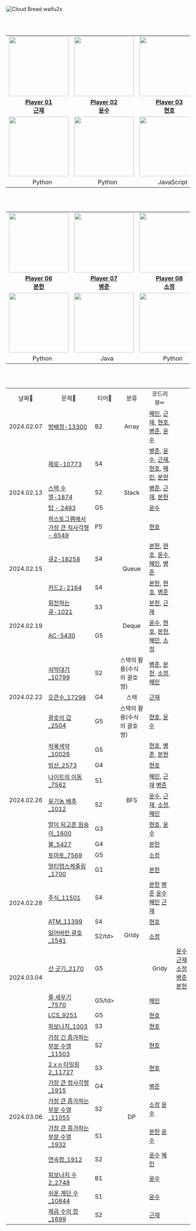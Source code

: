 ![Cloud Bread waifu2x](https://github.com/2024-goormKDT-goormBread/Algorithm_Study/assets/53262430/04e30719-539e-47f8-ba74-e960faad08f2)

<br/><br/>

<div align='center'>
  <table>
    <tr>
      <td align="center"><a href="https://github.com/tjrmswo"><img src="https://avatars.githubusercontent.com/u/93309061?v=4" width="163px; style="vertical-align:top" alt=""/>
      <td align="center"><a href="https://github.com/Berygna"><img src="https://avatars.githubusercontent.com/u/18259766?v=4" width="163px; style="vertical-align:top" alt=""/>
      <td align="center"><a href="https://github.com/SWARVY"><img src="https://avatars.githubusercontent.com/u/53262430?v=4" width="163px; style="vertical-align:top" alt=""/>
      <td align="center"><a href="https://github.com/Hong-sungshin"><img src="https://avatars.githubusercontent.com/u/90171904?v=4" width="163px; style="vertical-align:top" alt=""/>
    </tr>
    <tr>
      <td align="center"><a href="https://github.com/tjrmswo"><b>Player 01<br/>근재</b></a></td>
      <td align="center"><a href="https://github.com/Berygna"><b>Player 02</br>윤수</b></a></td>
      <td align="center"><a href="https://github.com/SWARVY"><b>Player 03<br/>현호</b></a></td>
      <td align="center"><a href="https://github.com/Hong-sungshin"><b>Player 04<br/>혜민</b></a></td>
    </tr>
    <tr>
      <td align="center"><a href="https://solved.ac/profile/tjdrufeorhdzja"><img src="http://mazassumnida.wtf/api/v2/generate_badge?boj=tjdrufeorhdzja" style="vertical-align:top" width="163px;" /></a></td>
      <td align="center"><a href="https://solved.ac/profile/berygna"><img src="http://mazassumnida.wtf/api/v2/generate_badge?boj=berygna" style="vertical-align:top" width="163px;" /></a></td>
      <td align="center"><a href="https://solved.ac/profile/alwaysawake0083"><img src="http://mazassumnida.wtf/api/v2/generate_badge?boj=alwaysawake0083" style="vertical-align:top" width="163px;" /></a></td>
      <td align="center"><a href="https://solved.ac/profile/haemin1107"><img src="http://mazassumnida.wtf/api/v2/generate_badge?boj=haemin1107" style="vertical-align:top" width="163px;" /></a></td>
    </tr>
    <tr>
      <td align="center"><img src="https://user-images.githubusercontent.com/112257466/210311699-6c37f4db-d683-4b2f-8ff0-7d1354d32c61.png" width="15px"/> Python</td>
      <td align="center"><img src="https://user-images.githubusercontent.com/112257466/210311699-6c37f4db-d683-4b2f-8ff0-7d1354d32c61.png" width="15px"/> Python</td>
      <td align="center"><img src="https://user-images.githubusercontent.com/112257466/215278105-06ab07f1-ee1e-48e9-af62-0a02cc6d6039.png" width="15px"> JavaScript</td>
      <td align="center"><img src="https://user-images.githubusercontent.com/112257466/210311699-6c37f4db-d683-4b2f-8ff0-7d1354d32c61.png" width="15px"/> Python</td>
    </tr>
  </table>
</div>
<br/><br/>

<div align='center'>
  <table>
    <tr>
      <td align="center"><a href="https://github.com/nnevia"><img src="https://avatars.githubusercontent.com/u/129982345?v=4" width="163px; style="vertical-align:top" alt=""/>
      <td align="center"><a href="https://github.com/ByeongJun-Jang"><img src="https://avatars.githubusercontent.com/u/85213981?v=4" width="163px; style="vertical-align:top" alt=""/>
      <td align="center"><a href="https://github.com/ulthwjdwkd"><img src="https://avatars.githubusercontent.com/u/159230525?v=4" width="163px; style="vertical-align:top" alt=""/>
      <td align="center"><a href="https://github.com/"><img src="https://avatars.githubusercontent.com/u/45807407?v=4" width="163px; style="vertical-align:top" alt=""/>
    </tr>
    <tr>
      <td align="center"><a href="https://github.com/nnevia"><b>Player 06<br/>본헌</b></a></td>
      <td align="center"><a href="https://github.com/ByeongJun-Jang"><b>Player 07</br>병준</b></a></td>
      <td align="center"><a href="https://github.com/ulthwjdwkd"><b>Player 08<br/>소정</b></a></td>
      <td align="center"><a href="https://github.com/"><b>Player 09<br/>undefined</b></a></td>
    </tr>
    <tr>
      <td align="center"><a href="https://solved.ac/profile/darvin333"><img src="http://mazassumnida.wtf/api/v2/generate_badge?boj=darvin333" style="vertical-align:top" width="163px;" /></a></td>
      <td align="center"><a href="https://solved.ac/profile/qudwns8616"><img src="http://mazassumnida.wtf/api/v2/generate_badge?boj=qudwns8616" style="vertical-align:top" width="163px;" /></a></td>
      <td align="center"><a href="https://solved.ac/profile/"><img src="http://mazassumnida.wtf/api/v2/generate_badge?boj=" style="vertical-align:top" width="163px;" /></a></td>
      <td align="center"></td>
    </tr>
    <tr>
      <td align="center"><img src="https://user-images.githubusercontent.com/112257466/210311699-6c37f4db-d683-4b2f-8ff0-7d1354d32c61.png" width="15px"/> Python</td>
      <td align="center"><img src="https://user-images.githubusercontent.com/112257466/210312477-2c0ad52d-dc9a-4d1a-9d4e-b40f5088d1cb.png" width="12px"/>&nbsp;Java</td>
      <td align="center"><img src="https://user-images.githubusercontent.com/112257466/210311699-6c37f4db-d683-4b2f-8ff0-7d1354d32c61.png" width="15px"/> Python</td>
      <td align="center">undefined</td>
    </tr>
  </table>
</div>
<br/><br/>

<div align="center">
  <table>
  <tr align="center">
    <td>날짜📆</td>
    <td>문제📝</td>
    <td>티어🥇</td>
    <td>분류</td>
    <td>코드리뷰✏</td>
  </tr>
  <tr>
    <td>2024.02.07</td>
    <td><a href="https://www.acmicpc.net/problem/13300">방배정-13300</a></td>
    <td>B2</td>
    <td align="center">Array </td>
    <td>
      <a href="https://github.com/2024-goormKDT-goormBread/Algorithm_Study/blob/main/%ED%98%9C%EB%AF%BC/BOJ_13300.py">혜민</a>,
      <a href="https://github.com/2024-goormKDT-goormBread/Algorithm_Study/blob/main/%EA%B7%BC%EC%9E%AC/BOJ_13300.py">근재</a>,
      <a href="https://github.com/2024-goormKDT-goormBread/Algorithm_Study/blob/main/%ED%98%84%ED%98%B8/BOJ_13300.js">현호</a>,
      <a href="https://github.com/2024-goormKDT-goormBread/Algorithm_Study/blob/main/%EB%B3%91%EC%A4%80/BOJ_13300.py">병준</a>,
      <a href="https://github.com/2024-goormKDT-goormBread/Algorithm_Study/blob/main/%EC%9C%A4%EC%88%98/BOJ_13300.py">윤수</a>
    </td>
  </tr>
  <tr>
    <td rowspan='4'>2024.02.13</td>
    <td><a href="https://www.acmicpc.net/problem/13300">제로-10773</a></td>
    <td>S4</td> 
    <td rowspan='4' align="center">Stack</td>
    <td>
      <a href="https://github.com/2024-goormKDT-goormBread/Algorithm_Study/blob/main/BOJ_10773.java">병준</a>,
      <a href="https://github.com/2024-goormKDT-goormBread/Algorithm_Study/blob/main/%EC%9C%A4%EC%88%98/BOJ_10773.py">윤수</a>,
      <a href="https://github.com/2024-goormKDT-goormBread/Algorithm_Study/blob/main/%EA%B7%BC%EC%9E%AC/BOJ_10773.py">근재</a>,
      <a href="https://github.com/2024-goormKDT-goormBread/Algorithm_Study/blob/main/%ED%98%84%ED%98%B8/BOJ_10773.js">현호</a>,
      <a href="https://github.com/2024-goormKDT-goormBread/Algorithm_Study/blob/main/%ED%98%9C%EB%AF%BC/BOJ_10773.py">혜민</a>,
      <a href="https://github.com/2024-goormKDT-goormBread/Algorithm_Study/blob/main/%EB%B3%B8%ED%97%8C/BOJ_10773.py">본헌</a>
    </td>
  </tr>
  <tr>
    <td><a href="https://www.acmicpc.net/problem/1874">스택 수열-1874</a></td>
    <td>S2</td>
    <td>
      <a href="https://github.com/2024-goormKDT-goormBread/Algorithm_Study/blob/main/BOJ_1874.java">병준</a>,
      <a href="https://github.com/2024-goormKDT-goormBread/Algorithm_Study/blob/main/%EA%B7%BC%EC%9E%AC/BOJ_1874.py">근재</a>,
      <a href="https://github.com/2024-goormKDT-goormBread/Algorithm_Study/blob/main/%EB%B3%B8%ED%97%8C/BOJ_1874.py">본헌</a>
    </td>
  </tr>
  <tr>
    <td><a href="https://www.acmicpc.net/problem/2493">탑 - 2493</a></td>
    <td>G5</td>
    <td>
      <a href="https://github.com/2024-goormKDT-goormBread/Algorithm_Study/blob/main/%EC%9C%A4%EC%88%98/BOJ_2493.py">윤수</a>
    </td>
  </tr>
  <tr>
    <td><a href="https://www.acmicpc.net/problem/6549">히스토그램에서 가장 큰 직사각형 - 6549</a></td>
    <td>P5</td>
    <td>
      <a href="https://github.com/2024-goormKDT-goormBread/Algorithm_Study/blob/main/%ED%98%84%ED%98%B8/BOJ_6549.js">현호</a>
    </td>
  </tr>
  
  <tr>
    <td rowspan='2'>2024.02.15</td>
    <td><a href="https://www.acmicpc.net/problem/18258">큐2-18258</a></td>
    <td>S4</td>
    <td rowspan='2' align="center">Queue</td>
    <td>
      <a href="https://github.com/2024-goormKDT-goormBread/Algorithm_Study/blob/main/%EB%B3%B8%ED%97%8C/BOJ_18258.py">본헌</a>,
      <a href="https://github.com/2024-goormKDT-goormBread/Algorithm_Study/blob/main/%ED%98%84%ED%98%B8/BOJ_18258.js">현호</a>,
      <a href="https://github.com/2024-goormKDT-goormBread/Algorithm_Study/blob/main/%EC%9C%A4%EC%88%98/BOJ_18258.py">윤수</a>,
      <a href="https://github.com/2024-goormKDT-goormBread/Algorithm_Study/blob/main/%ED%98%9C%EB%AF%BC/BOJ_18258.py">혜민</a>,
      <a href="https://github.com/2024-goormKDT-goormBread/Algorithm_Study/blob/main/%EB%B3%91%EC%A4%80/BOJ_18258.java">병준</a>
    </td>
  </tr>
  <tr>
    <td><a href="https://www.acmicpc.net/problem/2164">카드2-2164</a></td>
    <td>S4</td>
    <td>
      <a href="https://github.com/2024-goormKDT-goormBread/Algorithm_Study/blob/main/%EB%B3%B8%ED%97%8C/BOJ_2164.py">본헌</a>,
      <a href="https://github.com/2024-goormKDT-goormBread/Algorithm_Study/blob/main/%ED%98%84%ED%98%B8/BOJ_2164.js">현호</a>,
      <a href="https://github.com/2024-goormKDT-goormBread/Algorithm_Study/blob/main/%EB%B3%91%EC%A4%80/BOJ_2164.java">병준</a>
    </td>
  </tr>
  <tr>
    <td rowspan='2'>2024.02.19</td>
    <td><a href="https://www.acmicpc.net/problem/1021">회전하는 큐-1021</a></td>
    <td>S3</td>
    <td rowspan='2' align="center">Deque</td>
    <td>
      <a href="https://github.com/2024-goormKDT-goormBread/Algorithm_Study/blob/main/%EB%B3%B8%ED%97%8C/BOJ_1021.py">본헌</a>,
      <a href="https://github.com/2024-goormKDT-goormBread/Algorithm_Study/blob/main/%EA%B7%BC%EC%9E%AC/Deque/BOJ_1021.py">근재</a>
    </td>
  </tr>
  <tr>
    <td><a href="https://www.acmicpc.net/problem/5430">AC-5430</a></td>
    <td>G5</td>
    <td>
      <a href="https://github.com/2024-goormKDT-goormBread/Algorithm_Study/blob/main/%EC%9C%A4%EC%88%98/BOJ_5430.py">윤수</a>,
      <a href="https://github.com/2024-goormKDT-goormBread/Algorithm_Study/blob/main/%ED%98%84%ED%98%B8/BOJ_5430.js">현호</a>,
      <a href="https://github.com/2024-goormKDT-goormBread/Algorithm_Study/blob/main/%EB%B3%B8%ED%97%8C/BOJ_5430.py">본헌</a>,
      <a href="https://github.com/2024-goormKDT-goormBread/Algorithm_Study/blob/main/%ED%98%9C%EB%AF%BC/BOJ_5430.py">혜민</a>,
      <a href="https://github.com/2024-goormKDT-goormBread/Algorithm_Study/blob/main/%EC%86%8C%EC%A0%95/BOJ_5430.py">소정</a>
    </td>
  </tr>
  <tr>
    <td rowspan='3'>2024.02.22</td>
    <td><a href="https://www.acmicpc.net/problem/10799">쇠막대기_10799</a></td>
    <td>S2</td>
    <td >스택의 활용(수식의 괄호 쌍)</td>
    <td>
      <a href="https://github.com/2024-goormKDT-goormBread/Algorithm_Study/blob/main/%EB%B3%91%EC%A4%80/BOJ_10799.java">병준,</a>
      <a href="https://github.com/2024-goormKDT-goormBread/Algorithm_Study/blob/main/%EB%B3%B8%ED%97%8C/BOJ_10799.py">본헌,</a>
      <a href="https://github.com/2024-goormKDT-goormBread/Algorithm_Study/blob/main/%EC%86%8C%EC%A0%95/BOJ_10779.py">소정,</a>
      <a href="https://github.com/2024-goormKDT-goormBread/Algorithm_Study/blob/main/%ED%98%9C%EB%AF%BC/BOJ_10799.py">혜민</a>
    </td>
  </tr>
  <tr>
    <td><a href="https://www.acmicpc.net/problem/17298">오큰수_17298</a></td>
    <td>G4</td>
    <td align="center">스택</td>
    <td>
      <a href="https://github.com/2024-goormKDT-goormBread/Algorithm_Study/blob/main/%EA%B7%BC%EC%9E%AC/Stack/BOJ_17298.py">근재</a>  
    </td>
  </tr>
  <tr>
    <td><a href="https://www.acmicpc.net/problem/2504">괄호의 값_2504</a></td>
    <td>G5</td>
    <td>스택의 활용(수식의 괄호 쌍)</td>
    <td>
      <a href="https://github.com/2024-goormKDT-goormBread/Algorithm_Study/blob/main/%ED%98%84%ED%98%B8/BOJ_2504.js">현호,</a>
      <a href="https://github.com/2024-goormKDT-goormBread/Algorithm_Study/blob/main/%EC%9C%A4%EC%88%98/BOJ_2504.py">윤수</a>
    </td>
  </tr>
  <tr>
    <td rowspan='7'>2024.02.26</td>
    <td><a href="https://www.acmicpc.net/problem/10026">적록색약_10026</a></td>
    <td>G5</td>
    <td rowspan='7' align="center" >BFS</td>
    <td>
      <a href="https://github.com/2024-goormKDT-goormBread/Algorithm_Study/blob/main/%ED%98%84%ED%98%B8/BOJ_10026.js">현호,</a>
      <a href="https://github.com/2024-goormKDT-goormBread/Algorithm_Study/blob/main/%EB%B3%91%EC%A4%80/BOJ_10026.java">병준,</a>
      <a href="https://github.com/2024-goormKDT-goormBread/Algorithm_Study/blob/main/%EB%B3%B8%ED%97%8C/BOJ_10026.py">본헌</a>
    </td>
  </tr>
  <tr>
    <td><a href="https://www.acmicpc.net/problem/2573">빙산_2573</a></td>
    <td>G4</td>
    <td>
      <a href="https://github.com/2024-goormKDT-goormBread/Algorithm_Study/blob/main/%ED%98%84%ED%98%B8/BOJ_2573.js">현호</a>
    </td>
  </tr>
  <tr>
    <td><a href="https://www.acmicpc.net/problem/7562">나이트의 이동_7562</a></td>
    <td>S1</td>
    <td>
      <a href="https://github.com/2024-goormKDT-goormBread/Algorithm_Study/blob/main/%ED%98%9C%EB%AF%BC/BOJ_7562.py">혜민,</a>
      <a href="https://github.com/2024-goormKDT-goormBread/Algorithm_Study/blob/main/%EA%B7%BC%EC%9E%AC/BFS/BOJ_7562.py">근재</a>
      <a href="https://github.com/2024-goormKDT-goormBread/Algorithm_Study/blob/main/%EB%B3%91%EC%A4%80/BOJ_7562.java">병준</a>
    </td>
  </tr>
  <tr>
    <td><a href="https://www.acmicpc.net/problem/1012">유기농 배추_1012</a></td>
    <td>S2</td>
    <td>
      <a href="https://github.com/2024-goormKDT-goormBread/Algorithm_Study/blob/main/%EC%9C%A4%EC%88%98/BOJ_1012.py">윤수,</a>
      <a href="https://github.com/2024-goormKDT-goormBread/Algorithm_Study/blob/main/%EA%B7%BC%EC%9E%AC/BFS/BOJ_1012.py">근재,</a>
      <a href="https://github.com/2024-goormKDT-goormBread/Algorithm_Study/blob/main/%EC%86%8C%EC%A0%95/BOJ_1012.py">소정,</a>
      <a href="https://github.com/2024-goormKDT-goormBread/Algorithm_Study/blob/main/%ED%98%9C%EB%AF%BC/BOJ_1012.py">혜민</a>
    </td>
  </tr>
  <tr>
    <td><a href="https://www.acmicpc.net/problem/1600">말이 되고픈 원숭이_1600</a></td>
    <td>G3</td>
    <td>
      <a href="https://github.com/2024-goormKDT-goormBread/Algorithm_Study/blob/main/%ED%98%84%ED%98%B8/BOJ_1600.js">현호,</a>
      <a href="https://github.com/2024-goormKDT-goormBread/Algorithm_Study/blob/main/%EC%9C%A4%EC%88%98/BOJ_1600.py">윤수</a>
    </td>
  </tr>
   <tr>
    <td><a href="https://www.acmicpc.net/problem/5427">불_5427</a></td>
    <td>G4</td>
    <td>
      <a href="https://github.com/2024-goormKDT-goormBread/Algorithm_Study/blob/main/%EB%B3%B8%ED%97%8C/BOJ_5427.py">본헌</a>
    </td>
  </tr>
  <tr>
    <td><a href="https://www.acmicpc.net/problem/7569">토마토_7569</a></td>
    <td>G5</td>
    <td>
      <a href="https://github.com/2024-goormKDT-goormBread/Algorithm_Study/blob/main/%EC%86%8C%EC%A0%95/BOJ_7569.py">소정</a>
    </td>
  </tr>
   <tr>
    <td rowspan='4'>2024.02.28</td>
    <td><a href="https://www.acmicpc.net/problem/1700">멀티탭스케줄링_1700</a></td>
    <td>G1</td>
    <td rowspan='6' align="center" >Gridy</td>
    <td>      
      <a href="https://github.com/2024-goormKDT-goormBread/Algorithm_Study/blob/main/%EB%B3%B8%ED%97%8C/BOJ_1700.py">본헌</a>
    </td>
  </tr>
  <tr>
    <td><a href="https://www.acmicpc.net/problem/11501">주식_11501</a></td>
    <td>S4</td>
    <td>      
      <a href="https://github.com/2024-goormKDT-goormBread/Algorithm_Study/blob/main/%EB%B3%B8%ED%97%8C/BOJ_11501.py">본헌</a>
      <a href="https://github.com/2024-goormKDT-goormBread/Algorithm_Study/blob/main/%EB%B3%91%EC%A4%80/BOJ_11501.java">병준</a>
      <a href="https://github.com/2024-goormKDT-goormBread/Algorithm_Study/blob/main/%EC%9C%A4%EC%88%98/BOJ_11501.py">윤수</a>
      <a href="https://github.com/2024-goormKDT-goormBread/Algorithm_Study/blob/main/%ED%98%9C%EB%AF%BC/BOJ_11501.py">혜민</a>
      <a href="https://github.com/2024-goormKDT-goormBread/Algorithm_Study/blob/main/%EA%B7%BC%EC%9E%AC/Gridy/BOJ_11501.py">근재</a>
    </td>
  </tr>
  <tr>
    <td><a href="https://www.acmicpc.net/problem/11399">ATM_11399</a></td>
    <td>S4</td>
    <td>      
      <a href="https://github.com/2024-goormKDT-goormBread/Algorithm_Study/blob/main/%ED%98%84%ED%98%B8/BOJ_11399.js">현호</a>
    </td>
  </tr>
  <tr>
    <td><a href="https://www.acmicpc.net/problem/1541">잃어버린 괄호_1541</a></td>
    <td>S2/td>
    <td>      
      <a href="https://github.com/2024-goormKDT-goormBread/Algorithm_Study/blob/main/%EC%86%8C%EC%A0%95/BOJ_1541.py">소정</a>
    </td>
  </tr>
   <tr>
    <td rowspan='2'>2024.03.04</td>
    <td><a href="https://www.acmicpc.net/problem/2170">선 긋기_2170</a></td>
    <td>G5</td>
    <td align="center" >Gridy</td>
    <td>      
      <a href="https://github.com/2024-goormKDT-goormBread/Algorithm_Study/blob/main/%EC%9C%A4%EC%88%98/BOJ_2170.py">윤수</a>
      <a href="https://github.com/2024-goormKDT-goormBread/Algorithm_Study/blob/main/%EA%B7%BC%EC%9E%AC/Gridy/BOJ_2170.py">근재</a>
      <a href="https://github.com/2024-goormKDT-goormBread/Algorithm_Study/blob/main/%EC%86%8C%EC%A0%95/BOJ_2170.py">소정</a>
      <a href="https://github.com/2024-goormKDT-goormBread/Algorithm_Study/blob/main/%EB%B3%91%EC%A4%80/BOJ_2170.java">병준</a>
      <a href="https://github.com/2024-goormKDT-goormBread/Algorithm_Study/blob/main/%EB%B3%B8%ED%97%8C/BOJ_2170.py">본헌</a>
    </td>
  </tr>
  <tr>
    <td><a href="https://www.acmicpc.net/problem/7570">줄 세우기_7570</a></td>
    <td>G5/td>
    <td>      
      <a href="https://github.com/2024-goormKDT-goormBread/Algorithm_Study/blob/main/%ED%98%9C%EB%AF%BC/BOJ_7570.py">헤민</a>
    </td>
  </tr>
   <tr>
    <td rowspan='11'>2024.03.06</td>
    <td><a href="https://www.acmicpc.net/problem/9251">LCS_9251</a></td>
    <td>G5</td>
    <td rowspan='11' align="center">DP</td>
    <td>      
      <a href="https://github.com/2024-goormKDT-goormBread/Algorithm_Study/blob/main/%ED%98%84%ED%98%B8/BOJ_9251.js">현호</a>
    </td>
  </tr>
  <tr>
    <td><a href="https://www.acmicpc.net/problem/1003">피보나치_1003</a></td>
    <td>S3</td>
    <td>      
      <a href="https://github.com/2024-goormKDT-goormBread/Algorithm_Study/blob/main/%ED%98%84%ED%98%B8/BOJ_1003.js">현호</a>
    </td>
  </tr>
  <tr>
    <td><a href="https://www.acmicpc.net/problem/11053">가장 긴 증가하는 부분 수열_11503</a></td>
    <td>S2</td>
    <td>      
      <a href="https://github.com/2024-goormKDT-goormBread/Algorithm_Study/blob/main/%ED%98%84%ED%98%B8/BOJ_11053.js">현호</a>
    </td>
  </tr>
  <tr>
    <td><a href="https://www.acmicpc.net/problem/11727">2 x n 타일링2_11727</a></td>
    <td>S3</td>
    <td>      
      <a href="https://github.com/2024-goormKDT-goormBread/Algorithm_Study/blob/main/%ED%98%84%ED%98%B8/BOJ_11727.js">현호</a>
    </td>
  </tr>
  <tr>
    <td><a href="https://www.acmicpc.net/problem/1915">가장 큰 정사각형_1915</a></td>
    <td>G4</td>
    <td>      
      <a href="https://github.com/2024-goormKDT-goormBread/Algorithm_Study/blob/main/%EB%B3%91%EC%A4%80/BOJ_1915.java">병준</a>
    </td>
  </tr>
  <tr>
    <td><a href="https://www.acmicpc.net/problem/11055">가장 큰 증가하는 부분 수열_11055</a></td>
    <td>S2</td>
    <td>      
      <a href="https://github.com/2024-goormKDT-goormBread/Algorithm_Study/blob/main/%EC%86%8C%EC%A0%95/BOJ_11055.py">소정</a>
      <a href="https://github.com/2024-goormKDT-goormBread/Algorithm_Study/blob/main/%EC%9C%A4%EC%88%98/BOJ_11055.py">윤수</a>
    </td>
  </tr>
  <tr>
    <td><a href="https://www.acmicpc.net/problem/1932">가장 큰 증가하는 부분 수열_1932</a></td>
    <td>S1</td>
    <td>      
      <a href="https://github.com/2024-goormKDT-goormBread/Algorithm_Study/blob/main/%EB%B3%B8%ED%97%8C/BOJ_1932.py">본헌</a>
      <a href="https://github.com/2024-goormKDT-goormBread/Algorithm_Study/blob/main/%EC%9C%A4%EC%88%98/BOJ_1932.py">윤수</a>
    </td>
  </tr>
  <tr>
    <td><a href="https://www.acmicpc.net/problem/1912">연속합_1912</a></td>
    <td>S2</td>
    <td>      
      <a href="https://github.com/2024-goormKDT-goormBread/Algorithm_Study/blob/main/%EC%9C%A4%EC%88%98/BOJ_1912.py">윤수</a>
      <a href="https://github.com/2024-goormKDT-goormBread/Algorithm_Study/blob/main/%ED%98%9C%EB%AF%BC/BOJ_1912.py">혜민</a>
    </td>
  </tr>
   <tr>
    <td><a href="https://www.acmicpc.net/problem/2748">피보나치 수 2_2748</a></td>
    <td>B1</td>
    <td>      
      <a href="https://github.com/2024-goormKDT-goormBread/Algorithm_Study/blob/main/%EC%9C%A4%EC%88%98/BOJ_2748.py">윤수</a>
    </td>
  </tr>
  <tr>
    <td><a href="https://www.acmicpc.net/problem/10844">쉬운 계단 수_10844</a></td>
    <td>S1</td>
    <td>      
      <a href="https://github.com/2024-goormKDT-goormBread/Algorithm_Study/blob/main/%EC%9C%A4%EC%88%98/BOJ_10844.py">윤수</a>
    </td>
  </tr>
  <tr>
    <td><a href="https://www.acmicpc.net/problem/1699">제곱 수의 합_1699</a></td>
    <td>S2</td>
    <td>      
      <a href="https://github.com/2024-goormKDT-goormBread/Algorithm_Study/blob/main/%EA%B7%BC%EC%9E%AC/DP/BOJ_1699.py">근재</a>
    </td>
  </tr>
</table>
  
</div>
